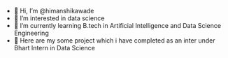 - 👋 Hi, I’m @himanshikawade
- 👀 I’m interested in data science
- 🌱 I’m currently learning B.tech in Artificial Intelligence and Data Science Engineering
- 💞️ Here are my some project which i have completed as an inter under Bhart Intern in Data Science


<!---
himanshikawade/himanshikawade is a ✨ special ✨ repository because its `README.md` (this file) appears on your GitHub profile.
You can click the Preview link to take a look at your changes.
--->
